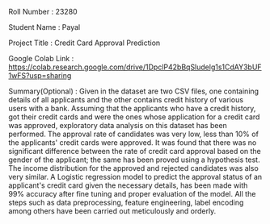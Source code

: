 Roll Number       :   23280

Student Name      :   Payal

Project Title     :   Credit Card Approval Prediction

Google Colab Link :   https://colab.research.google.com/drive/1DpclP42bBqSludelg1s1CdAY3bUF1wFS?usp=sharing

Summary(Optional) :   Given in the dataset are two CSV files, one containing details of all applicants and the other contains credit history of various users with a bank. Assuming that the applicants who have a credit history, got their credit cards and were the ones whose application for a credit card was approved, exploratory data analysis on this dataset has been performed. The approval rate of candidates was very low, less than 10% of the applicants' credit cards were approved. It was found that there was no significant difference between the rate of credit card approval based on the gender of the applicant; the same has been proved using a hypothesis test. The income distribution for the approved and rejected candidates was also very similar. 
A Logistic regression model to predict the approval status of an applicant's credit card given the necessary details, has been made with 99% accuracy after fine tuning and proper evaluation of the model. All the steps such as data preprocessing, feature engineering, label encoding among others have been carried out meticulously and orderly.
